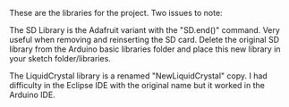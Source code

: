 These are the libraries for the project. Two issues to note:

The SD Library is the Adafruit variant with the "SD.end()" command. Very useful when removing and reinserting the SD card. Delete the original SD library from the Arduino basic libraries folder and place this new library in your sketch folder/libraries.

The LiquidCrystal library is a renamed "NewLiquidCrystal" copy. I had difficulty in the Eclipse IDE with the original name but it worked in the Arduino IDE.
